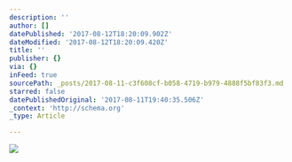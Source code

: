 ```yaml
---
description: ''
author: []
datePublished: '2017-08-12T18:20:09.902Z'
dateModified: '2017-08-12T18:20:09.420Z'
title: ''
publisher: {}
via: {}
inFeed: true
sourcePath: _posts/2017-08-11-c3f608cf-b058-4719-b979-4888f5bf83f3.md
starred: false
datePublishedOriginal: '2017-08-11T19:40:35.506Z'
_context: 'http://schema.org'
_type: Article

---
```

![](https://the-grid-user-content.s3-us-west-2.amazonaws.com/2f1380c4-9646-414a-b030-491ba691509a.jpg)